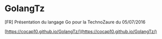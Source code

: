 # GolangTz
[FR] Présentation du langage Go pour la TechnoZaure du 05/07/2016 

[https://cocap10.github.io/GolangTz/](https://cocap10.github.io/GolangTz/)
